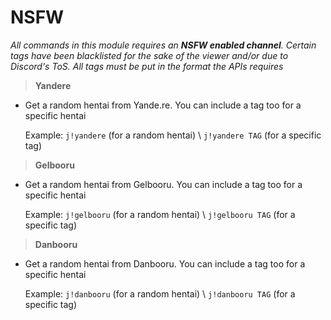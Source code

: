 # NSFW

*All commands in this module requires an **NSFW enabled channel**. Certain tags have been blacklisted for the sake of the viewer and/or due to Discord's ToS. All tags must be put in the format the APIs requires*

>**Yandere**

* Get a random hentai from Yande.re. You can include a tag too for a specific hentai

    Example: `j!yandere` (for a random hentai) \ `j!yandere TAG` (for a specific tag)

>**Gelbooru**

* Get a random hentai from Gelbooru. You can include a tag too for a specific hentai

    Example: `j!gelbooru` (for a random hentai) \ `j!gelbooru TAG` (for a specific tag)

>**Danbooru**

* Get a random hentai from Danbooru. You can include a tag too for a specific hentai

    Example: `j!danbooru` (for a random hentai) \ `j!danbooru TAG` (for a specific tag)
